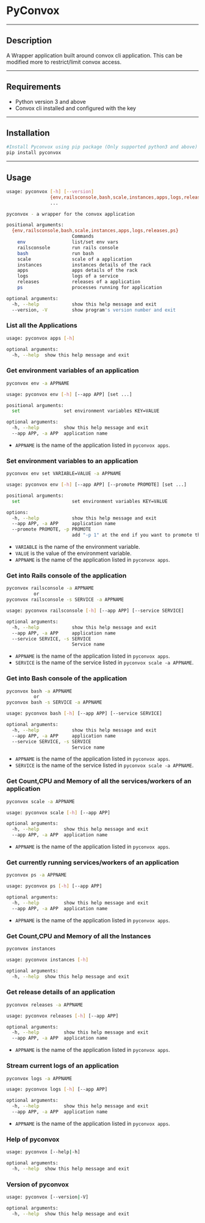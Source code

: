 # PyConvox
------------------
## Description

A Wrapper application built around convox cli application. This can be modified more to restrict/limit convox access.

------------------

## Requirements

- Python version 3 and above
- Convox cli installed and configured with the key

------------------

## Installation

```sh
#Install Pyconvox using pip package (Only supported python3 and above)
pip install pyconvox
```
------------------

## Usage
```sh
usage: pyconvox [-h] [--version]
                {env,railsconsole,bash,scale,instances,apps,logs,releases,ps}
                ...

pyconvox - a wrapper for the convox application

positional arguments:
  {env,railsconsole,bash,scale,instances,apps,logs,releases,ps}
                        Commands
    env                 list/set env vars
    railsconsole        run rails console
    bash                run bash
    scale               scale of a application
    instances           instances details of the rack
    apps                apps details of the rack
    logs                logs of a service
    releases            releases of a application
    ps                  processes running for application

optional arguments:
  -h, --help            show this help message and exit
  --version, -V         show program's version number and exit
```

### List all the Applications

```sh
usage: pyconvox apps [-h]

optional arguments:
  -h, --help  show this help message and exit
```

### Get environment variables of an application
```sh
pyconvox env -a APPNAME
```
```sh
usage: pyconvox env [-h] [--app APP] [set ...]

positional arguments:
  set                set environment variables KEY=VALUE

optional arguments:
  -h, --help         show this help message and exit
  --app APP, -a APP  application name
```

 - `APPNAME` is the name of the application listed in `pyconvox apps`. 

### Set environment variables to an application
```sh
pyconvox env set VARIABLE=VALUE -a APPNAME
```
```sh
usage: pyconvox env [-h] [--app APP] [--promote PROMOTE] [set ...]

positional arguments:
  set                   set environment variables KEY=VALUE

options:
  -h, --help            show this help message and exit
  --app APP, -a APP     application name
  --promote PROMOTE, -p PROMOTE
                        add "-p 1" at the end if you want to promote the change

```

 - `VARIABLE` is the name of the environment variable.
 - `VALUE` is the value of the environment variable.
 - `APPNAME` is the name of the application listed in `pyconvox apps`. 


### Get into Rails console of the application

```sh
pyconvox railsconsole -a APPNAME
          or 
pyconvox railsconsole -s SERVICE -a APPNAME
```
```sh
usage: pyconvox railsconsole [-h] [--app APP] [--service SERVICE]

optional arguments:
  -h, --help            show this help message and exit
  --app APP, -a APP     application name
  --service SERVICE, -s SERVICE
                        Service name
```

 - `APPNAME` is the name of the application listed in `pyconvox apps`. 
 - `SERVICE` is the name of the service listed in `pyconvox scale -a APPNAME`.


### Get into Bash console of the application

```sh
pyconvox bash -a APPNAME
          or 
pyconvox bash -s SERVICE -a APPNAME
```
```sh
usage: pyconvox bash [-h] [--app APP] [--service SERVICE]

optional arguments:
  -h, --help            show this help message and exit
  --app APP, -a APP     application name
  --service SERVICE, -s SERVICE
                        Service name
```

 - `APPNAME` is the name of the application listed in `pyconvox apps`. 
 - `SERVICE` is the name of the service listed in `pyconvox scale -a APPNAME`.

### Get Count,CPU and Memory of all the services/workers of an application

```sh
pyconvox scale -a APPNAME
```
```sh
usage: pyconvox scale [-h] [--app APP]

optional arguments:
  -h, --help         show this help message and exit
  --app APP, -a APP  application name
```

 - `APPNAME` is the name of the application listed in `pyconvox apps`. 


### Get currently running services/workers of an application

```sh
pyconvox ps -a APPNAME
```
```sh
usage: pyconvox ps [-h] [--app APP]

optional arguments:
  -h, --help         show this help message and exit
  --app APP, -a APP  application name
```

 - `APPNAME` is the name of the application listed in `pyconvox apps`. 

### Get Count,CPU and Memory of all the Instances

```sh
pyconvox instances
```
```sh
usage: pyconvox instances [-h]

optional arguments:
  -h, --help  show this help message and exit
```

### Get release details of an application

```sh
pyconvox releases -a APPNAME
```
```sh
usage: pyconvox releases [-h] [--app APP]

optional arguments:
  -h, --help         show this help message and exit
  --app APP, -a APP  application name
```

 - `APPNAME` is the name of the application listed in `pyconvox apps`. 


### Stream current logs of an application

```sh
pyconvox logs -a APPNAME
```
```sh
usage: pyconvox logs [-h] [--app APP]

optional arguments:
  -h, --help         show this help message and exit
  --app APP, -a APP  application name
```

 - `APPNAME` is the name of the application listed in `pyconvox apps`. 


### Help of pyconvox

```sh
usage: pyconvox [--help|-h]

optional arguments:
  -h, --help  show this help message and exit
```


### Version of pyconvox

```sh
usage: pyconvox [--version|-V]

optional arguments:
  -h, --help  show this help message and exit
```

